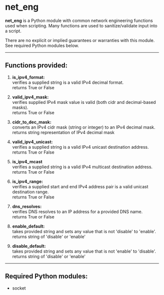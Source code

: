 # net_eng
__net_eng__ is a Python module with common network engineering functions used when scripting. Many functions are used to sanitize/validate input into a script.

There are no explicit or implied guarantees or warranties with this module.
See required Python modules below.

-----
## Functions provided:

1. __is_ipv4_format:__\
verifies a supplied string is a valid IPv4 decimal format.\
returns True or False

1. __valid_ipv4_mask:__\
verifies supplied IPv4 mask value is valid (both cidr and decimal-based masks).\
returns True or False

1. __cidr_to_dec_mask:__\
converts an IPv4 cidr mask (string or integer) to an IPv4 decimal mask.\
returns string representation of IPv4 decimal mask

1. __valid_ipv4_unicast:__\
verifies a supplied string is a valid IPv4 unicast destination address.\
returns True or False

1. __is_ipv4_mcast__\
verifies a supplied string is a valid IPv4 multicast destination address.\
returns True or False

1. __is_ipv4_range:__\
verifies a supplied start and end IPv4 address pair is a valid unicast destination range.\
returns True or False

1. __dns_resolves:__\
verifies DNS resolves to an IP address for a provided DNS name.\
returns True or False

1. __enable_default:__\
takes provided string and sets any value that is not 'disable' to 'enable'.\
returns string of 'disable' or 'enable'

1. __disable_default:__\
takes provided string and sets any value that is not 'enable' to 'disable'.\
returns string of 'disable' or 'enable'


-----
## Required Python modules:
* socket

